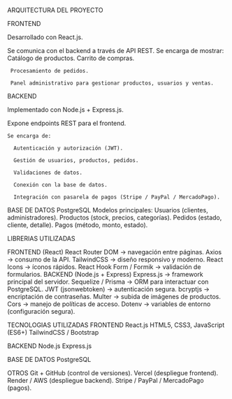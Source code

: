 ARQUITECTURA DEL PROYECTO

FRONTEND 
  
  Desarrollado con React.js.
 
  Se comunica con el backend a través de API REST.
    Se encarga de mostrar: 
     Catálogo de productos.
     Carrito de compras.
     
     Procesamiento de pedidos.
     
     Panel administrativo para gestionar productos, usuarios y ventas.

BACKEND 
  
  Implementado con Node.js + Express.js.
  
  Expone endpoints REST para el frontend.
    
    Se encarga de:
      
      Autenticación y autorización (JWT).
     
      Gestión de usuarios, productos, pedidos.
     
      Validaciones de datos.
     
      Conexión con la base de datos.
      
      Integración con pasarela de pagos (Stripe / PayPal / MercadoPago).

BASE DE DATOS 
  PostgreSQL 
  Modelos principales:
    Usuarios (clientes, administradores).
    Productos (stock, precios, categorías).
    Pedidos (estado, cliente, detalle).
    Pagos (método, monto, estado).

LIBRERIAS UTILIZADAS

 FRONTEND (React)
    React Router DOM → navegación entre páginas.
    Axios → consumo de la API.
    TailwindCSS → diseño responsivo y moderno.
    React Icons → íconos rápidos.
    React Hook Form / Formik → validación de formularios.
 BACKEND (Node.js + Express)
    Express.js → framework principal del servidor.
    Sequelize / Prisma → ORM para interactuar con PostgreSQL.
    JWT (jsonwebtoken) → autenticación segura.
    bcryptjs → encriptación de contraseñas.
    Multer → subida de imágenes de productos.
    Cors → manejo de políticas de acceso.
    Dotenv → variables de entorno (configuración segura).

TECNOLOGIAS UTILIZADAS
 FRONTEND
   React.js
   HTML5, CSS3, JavaScript (ES6+)
   TailwindCSS / Bootstrap

 BACKEND
   Node.js
   Express.js

 BASE DE DATOS
   PostgreSQL 
 
 OTROS
   Git + GitHub (control de versiones).
   Vercel (despliegue frontend).
   Render / AWS (despliegue backend).
   Stripe / PayPal / MercadoPago (pagos).
